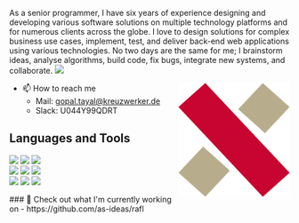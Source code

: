 As a senior programmer, I have six years of experience designing and developing various software solutions on multiple technology platforms and for numerous clients across the globe. I love to design solutions for complex business use cases, implement, test, and deliver back-end web applications using various technologies. No two days are the same for me; I brainstorm ideas, analyse algorithms, build code, fix bugs, integrate new systems, and collaborate. <img src="https://media.giphy.com/media/hvRJCLFzcasrR4ia7z/giphy.gif" width="25px">

<img align="right" src="https://raw.githubusercontent.com/kreuzwerkerbot/kreuzwerkerbot/master/assets/xw.png" width="200">

- 📫 How to reach me 
  -  Mail: gopal.tayal@kreuzwerker.de
  -  Slack: U044Y99QDRT 

## Languages and Tools

<p>

  <code><img width="10%" src="https://www.vectorlogo.zone/logos/java/java-horizontal.svg"></code>
  <code><img width="10%" src="https://www.vectorlogo.zone/logos/springio/springio-ar21.svg"></code>
  <code><img width="10%" src="https://www.vectorlogo.zone/logos/eclipse/eclipse-ar21.svg"></code>
  <br />
  <code><img width="10%" src="https://www.vectorlogo.zone/logos/amazon_aws/amazon_aws-ar21.svg"></code>
  <code><img width="10%" src="https://www.vectorlogo.zone/logos/kotlinlang/kotlinlang-ar21.svg"></code>
  <code><img width="10%" src="https://www.vectorlogo.zone/logos/gnu_bash/gnu_bash-ar21.svg"></code>
  <br />
  <code><img width="10%" src="https://www.vectorlogo.zone/logos/kubernetes/kubernetes-ar21.svg"></code>
  <code><img width="10%" src="https://www.vectorlogo.zone/logos/docker/docker-ar21.svg"></code>
  <code><img width="10%" src="https://www.vectorlogo.zone/logos/containerdio/containerdio-ar21.svg"></code>
  <br />
 
</p>
### 👷 Check out what I'm currently working on
- https://github.com/as-ideas/rafl
